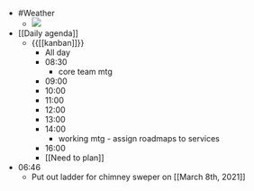 - #Weather
    - ![](https://firebasestorage.googleapis.com/v0/b/firescript-577a2.appspot.com/o/imgs%2Fapp%2FDavidsroam%2FkbS0ayBI6c.png?alt=media&token=d8670f8f-92da-4b4f-9e78-7cd8a413f0cc)
- [[Daily agenda]]
    - {{[[kanban]]}}
        - All day
        - 08:30
            - core team mtg
        - 09:00
        - 10:00
        - 11:00
        - 12:00
        - 13:00
        - 14:00
            - working mtg - assign roadmaps to services
        - 16:00
        - [[Need to plan]]
- 06:46
    - Put out ladder for chimney sweper on [[March 8th, 2021]]
